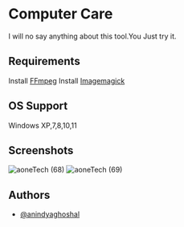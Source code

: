 # Computer Care

I will no say anything about this tool.You Just try it.




## Requirements

Install [FFmpeg](https://www.ffmpeg.org/download.html/)
Install [Imagemagick](https://imagemagick.org/script/download.php)
## OS Support

Windows XP,7,8,10,11

## Screenshots

![aoneTech (68)](https://user-images.githubusercontent.com/85815644/157692299-e655347b-0441-4d6e-87da-7d705fd76c5f.png)
![aoneTech (69)](https://user-images.githubusercontent.com/85815644/157692307-40a8ed62-4140-453a-bd57-d718e408f7f9.png)

## Authors

- [@anindyaghoshal](https://www.youtube.com/channel/UCPNhwkJ4zc3FXGn-Rba6Hvg)

